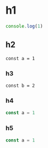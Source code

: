 # h1

```jsx
console.log(1)
```

## h2

```tsx
const a = 1
```

### h3

```tsx
const b = 2
```

### h4
```js
const a = 1
```

### h5
```ts
const a = 1
```